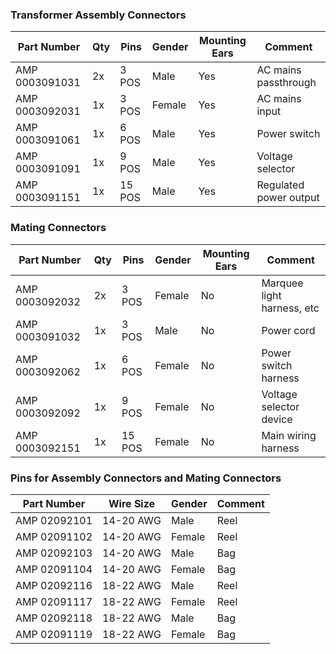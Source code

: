 ### Transformer Assembly Connectors

| Part Number       | Qty | Pins   | Gender | Mounting Ears | Comment                                |
|-------------------|-----|--------|--------|---------------|----------------------------------------|
| AMP 0003091031    | 2x  | 3 POS  | Male   | Yes           | AC mains passthrough                   |
| AMP 0003092031    | 1x  | 3 POS  | Female | Yes           | AC mains input                         |
| AMP 0003091061    | 1x  | 6 POS  | Male   | Yes           | Power switch                           |
| AMP 0003091091    | 1x  | 9 POS  | Male   | Yes           | Voltage selector                       |
| AMP 0003091151    | 1x  | 15 POS | Male   | Yes           | Regulated power output                 |

### Mating Connectors

| Part Number       | Qty | Pins   | Gender | Mounting Ears | Comment                                |
|-------------------|-----|--------|--------|---------------|----------------------------------------|
| AMP 0003092032    | 2x  | 3 POS  | Female | No            | Marquee light harness, etc             |
| AMP 0003091032    | 1x  | 3 POS  | Male   | No            | Power cord                             |
| AMP 0003092062    | 1x  | 6 POS  | Female | No            | Power switch harness                   |
| AMP 0003092092    | 1x  | 9 POS  | Female | No            | Voltage selector device                |
| AMP 0003092151    | 1x  | 15 POS | Female | No            | Main wiring harness                    |

### Pins for Assembly Connectors and Mating Connectors

| Part Number       | Wire Size    | Gender | Comment                                |
|-------------------|--------------|--------|----------------------------------------|
| AMP 02092101      | 14-20 AWG    | Male   | Reel                                   |
| AMP 02091102      | 14-20 AWG    | Female | Reel                                   |
| AMP 02092103      | 14-20 AWG    | Male   | Bag                                    |
| AMP 02091104      | 14-20 AWG    | Female | Bag                                    |
| AMP 02092116      | 18-22 AWG    | Male   | Reel                                   |
| AMP 02091117      | 18-22 AWG    | Female | Reel                                   |
| AMP 02092118      | 18-22 AWG    | Male   | Bag                                    |
| AMP 02091119      | 18-22 AWG    | Female | Bag                                    |
